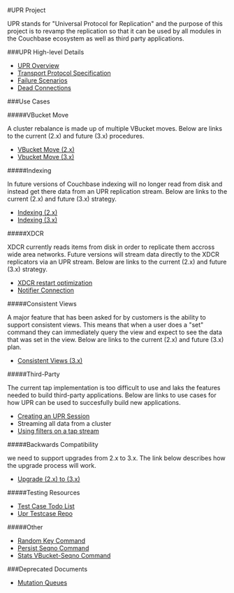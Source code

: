 
#UPR Project

UPR stands for "Universal Protocol for Replication" and the purpose of this project is to revamp the replication so that it can be used by all modules in the Couchbase ecosystem as well as third party applications.

###UPR High-level Details

* [UPR Overview](../overview.md)
* [Transport Protocol Specification](../documentation/protocol.md)
* [Failure Scenarios](../failure-scenarios.md)
* [Dead Connections](../documentation/dead-connections.md)

###Use Cases

#####VBucket Move

A cluster rebalance is made up of multiple VBucket moves. Below are links to the current (2.x) and future (3.x) procedures.

* [VBucket Move (2.x)](https://github.com/couchbaselabs/ep-engine-designs/blob/master/architecture/vbucket-move.md)
* [Vbucket Move (3.x)](../documentation/rebalance.md)

#####Indexing

In future versions of Couchbase indexing will no longer read from disk and instead get there data from an UPR replication stream. Below are links to the current (2.x) and future (3.x) strategy.

* [Indexing (2.x)](https://github.com/couchbaselabs/ep-engine-designs/blob/master/architecture/indexing.md)
* [Indexing (3.x)](../indexing.md)

#####XDCR

XDCR currently reads items from disk in order to replicate them accross wide area networks. Future versions will stream data directly to the XDCR replicators via an UPR stream. Below are links to the current (2.x) and future (3.x) strategy.

* [XDCR restart optimization](../xdcr-vb-migration.md)
* [Notifier Connection](../documentation/notifier-connection.md)

#####Consistent Views

A major feature that has been asked for by customers is the ability to support consistent views. This means that when a user does a "set" command they can immediately query the view and expect to see the data that was set in the view. Below are links to the current (2.x) and future (3.x) plan.

* [Consistent Views (3.x)](ryow.md)

#####Third-Party

The current tap implementation is too difficult to use and laks the features needed to build third-party applications. Below are links to use cases for how UPR can be used to succesfully build new applications.

* [Creating an UPR Session](../upr-session.md)
* Streaming all data from a cluster
* [Using filters on a tap stream](https://docs.google.com/document/d/1K6RGIxVMygQNUwu3fSn3HiSTSHL_iISxTN6fiZYVn5U)

#####Backwards Compatibility

we need to support upgrades from 2.x to 3.x. The link below describes how the upgrade process will work.

* [Upgrade (2.x) to (3.x)](../documentation/upgrade.md)


#####Testing Resources

* [Test Case Todo List](https://docs.google.com/document/d/1JpPumnY1LmYquzx9xm91KGnFvewdFJ4LvT62xHlh4QY/)
* [Upr Testcase Repo](https://github.com/mikewied/pyupr)

#####Other

* [Random Key Command](../documentation/commands/random_key.md)
* [Persist Seqno Command](../documentation/commands/persist_seqno.md)
* [Stats VBucket-Seqno Command](../documentation/commands/stats-vbucket-seqno.md)

###Deprecated Documents

* [Mutation Queues](../deprecated/mutation_queues.md)